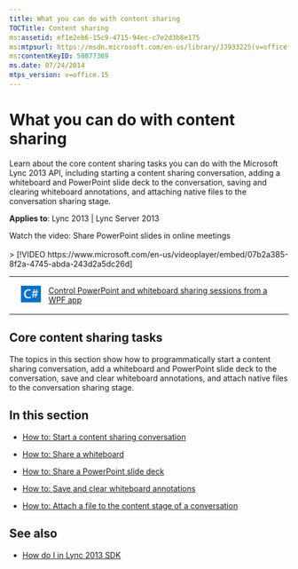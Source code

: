 ```yaml
---
title: What you can do with content sharing
TOCTitle: Content sharing
ms:assetid: ef1e2eb6-15c9-4715-94ec-c7e2d3b8e175
ms:mtpsurl: https://msdn.microsoft.com/en-us/library/JJ933225(v=office.15)
ms:contentKeyID: 50877369
ms.date: 07/24/2014
mtps_version: v=office.15
---
```


# What you can do with content sharing

Learn about the core content sharing tasks you can do with the Microsoft Lync 2013 API, including starting a content sharing conversation, adding a whiteboard and PowerPoint slide deck to the conversation, saving and clearing whiteboard annotations, and attaching native files to the conversation sharing stage.



**Applies to**: Lync 2013 | Lync Server 2013

<div class="caption">
Watch the video: Share PowerPoint slides in online meetings
</div>
<br />
&gt; [!VIDEO https://www.microsoft.com/en-us/videoplayer/embed/07b2a385-8f2a-4745-abda-243d2a5dc26d]

<table>
<tbody>
</tr>
<tr class="even">
<td><p></p></td>
<td><p><img src="images/JJ933112.mod_icon_CodeGallery(Office.15).png" title="Code samples" alt="Code samples" /></p></td>
<td><p><a href="http://code.msdn.microsoft.com/lync-2013-control-3b9df73f">Control PowerPoint and whiteboard sharing sessions from a WPF app</a></p></td>
</tr>
</tbody>
</table>

## Core content sharing tasks

The topics in this section show how to programmatically start a content sharing conversation, add a whiteboard and PowerPoint slide deck to the conversation, save and clear whiteboard annotations, and attach native files to the conversation sharing stage.

## In this section

  - [How to: Start a content sharing conversation](how-to-start-a-content-sharing-conversation.md)

  - [How to: Share a whiteboard](how-to-share-a-whiteboard.md)

  - [How to: Share a PowerPoint slide deck](how-to-share-a-powerpoint-slide-deck.md)

  - [How to: Save and clear whiteboard annotations](how-to-save-and-clear-whiteboard-annotations.md)

  - [How to: Attach a file to the content stage of a conversation](how-to-attach-a-file-to-the-content-stage-of-a-conversation.md)

## See also

  - [How do I in Lync 2013 SDK](how-do-i-in-lync-2013-sdk.md)

